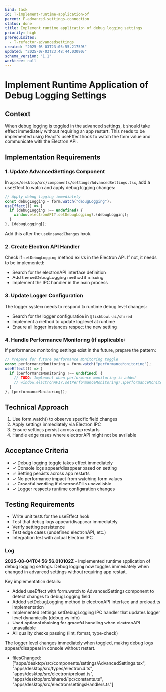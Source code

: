 ```yaml
---
kind: task
id: T-implement-runtime-application-of
parent: F-advanced-settings-connection
status: done
title: Implement runtime application of debug logging settings
priority: high
prerequisites:
  - T-refactor-advancedsettings
created: "2025-08-03T23:05:55.217593"
updated: "2025-08-03T23:48:44.030905"
schema_version: "1.1"
worktree: null
---
```


# Implement Runtime Application of Debug Logging Settings

## Context

When debug logging is toggled in the advanced settings, it should take effect immediately without requiring an app restart. This needs to be implemented using React's useEffect hook to watch the form value and communicate with the Electron API.

## Implementation Requirements

### 1. Update AdvancedSettings Component

In `apps/desktop/src/components/settings/AdvancedSettings.tsx`, add a useEffect to watch and apply debug logging changes:

```typescript
// Apply debug logging immediately
const debugLogging = form.watch("debugLogging");
useEffect(() => {
  if (debugLogging !== undefined) {
    window.electronAPI?.setDebugLogging?.(debugLogging);
  }
}, [debugLogging]);
```

Add this after the `useUnsavedChanges` hook.

### 2. Create Electron API Handler

Check if `setDebugLogging` method exists in the Electron API. If not, it needs to be implemented:

- Search for the electronAPI interface definition
- Add the setDebugLogging method if missing
- Implement the IPC handler in the main process

### 3. Update Logger Configuration

The logger system needs to respond to runtime debug level changes:

- Search for the logger configuration in `@fishbowl-ai/shared`
- Implement a method to update log level at runtime
- Ensure all logger instances respect the new setting

### 4. Handle Performance Monitoring (if applicable)

If performance monitoring settings exist in the future, prepare the pattern:

```typescript
// Prepare for future performance monitoring toggle
const performanceMonitoring = form.watch("performanceMonitoring");
useEffect(() => {
  if (performanceMonitoring !== undefined) {
    // TODO: Implement when performance monitoring is added
    // window.electronAPI?.setPerformanceMonitoring?.(performanceMonitoring);
  }
}, [performanceMonitoring]);
```

## Technical Approach

1. Use form.watch() to observe specific field changes
2. Apply settings immediately via Electron IPC
3. Ensure settings persist across app restarts
4. Handle edge cases where electronAPI might not be available

## Acceptance Criteria

- ✓ Debug logging toggle takes effect immediately
- ✓ Console logs appear/disappear based on setting
- ✓ Setting persists across app restarts
- ✓ No performance impact from watching form values
- ✓ Graceful handling if electronAPI is unavailable
- ✓ Logger respects runtime configuration changes

## Testing Requirements

- Write unit tests for the useEffect hook
- Test that debug logs appear/disappear immediately
- Verify setting persistence
- Test edge cases (undefined electronAPI, etc.)
- Integration test with actual Electron IPC

### Log

**2025-08-04T04:56:56.010102Z** - Implemented runtime application of debug logging settings. Debug logging now toggles immediately when changed in advanced settings without requiring app restart.

Key implementation details:

- Added useEffect with form.watch to AdvancedSettings component to detect changes to debugLogging field
- Added setDebugLogging method to electronAPI interface and preload.ts implementation
- Implemented settings:setDebugLogging IPC handler that updates logger level dynamically (debug vs info)
- Used optional chaining for graceful handling when electronAPI unavailable
- All quality checks passing (lint, format, type-check)

The logger level changes immediately when toggled, making debug logs appear/disappear in console without restart.

- filesChanged: ["apps/desktop/src/components/settings/AdvancedSettings.tsx", "apps/desktop/src/types/electron.d.ts", "apps/desktop/src/electron/preload.ts", "apps/desktop/src/shared/ipc/constants.ts", "apps/desktop/src/electron/settingsHandlers.ts"]
